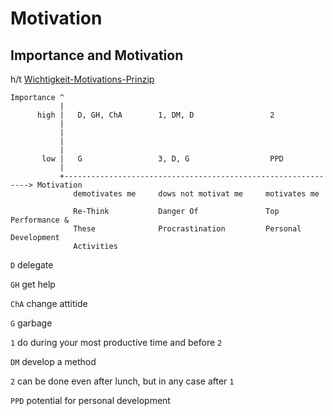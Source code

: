 # Motivation

## Importance and Motivation

h/t [Wichtigkeit-Motivations-Prinzip](https://www.streuverluste.de/fuehrung-management-wichtigkeit-motivations-prinzip-wm-prinzip/)

```
Importance ^
           |
      high |   D, GH, ChA        1, DM, D                 2
           |         
           |
           |
           |
       low |   G                 3, D, G                  PPD
           |
           +--------------------------------------------------------------> Motivation      
              demotivates me     dows not motivat me     motivates me
              
              Re-Think           Danger Of               Top Performance &
              These              Procrastination         Personal Development
              Activities
```
`D` delegate 

`GH` get help 

`ChA` change attitide

`G` garbage

`1` do during your most productive time and before `2`

`DM` develop a method

`2` can be done even after lunch, but in any case after `1`

`PPD` potential for personal development
